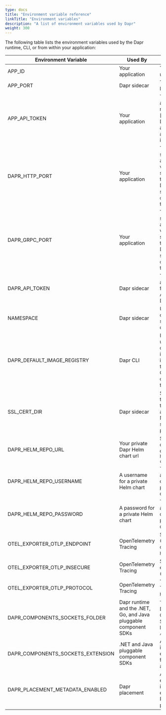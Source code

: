 ```yaml
---
type: docs
title: "Environment variable reference"
linkTitle: "Environment variables"
description: "A list of environment variables used by Dapr"
weight: 300
---
```


The following table lists the environment variables used by the Dapr runtime, CLI, or from within your application:

| Environment Variable | Used By          | Description                                                                                                                                                                                                                                                                                                                    |
| -------------------- | ---------------- | ------------------------------------------------------------------------------------------------------------------------------------------------------------------------------------------------------------------------------------------------------------------------------------------------------------------------------ |
| APP_ID               | Your application | The id for your application, used for service discovery  |
| APP_PORT             | Dapr sidecar | The port your application is listening on  |
| APP_API_TOKEN        | Your application | The token used by the application to authenticate requests from Dapr API. Read [authenticate requests from Dapr using token authentication]({{< ref app-api-token >}}) for more information. |
| DAPR_HTTP_PORT       | Your application | The HTTP port that the Dapr sidecar is listening on. Your application should use this variable to connect to Dapr sidecar instead of hardcoding the port value. Set by the Dapr CLI run command for self-hosted or injected by the `dapr-sidecar-injector` into all the containers in the pod.                                   |
| DAPR_GRPC_PORT       | Your application | The gRPC port that the Dapr sidecar is listening on. Your application should use this variable to connect to Dapr sidecar instead of hardcoding the port value. Set by the Dapr CLI run command for self-hosted or injected by the `dapr-sidecar-injector` into all the containers in the pod.                                   |
| DAPR_API_TOKEN  | Dapr sidecar     | The token used for Dapr API authentication for requests from the application. [Enable API token authentication in Dapr]({{< ref api-token >}}). |
| NAMESPACE | Dapr sidecar | Used to specify a component's [namespace in self-hosted mode]({{< ref component-scopes >}}). |
| DAPR_DEFAULT_IMAGE_REGISTRY | Dapr CLI | In self-hosted mode, it is used to specify the default container registry to pull images from. When its value is set to `GHCR` or `ghcr`, it pulls the required images from Github container registry. To default to Docker hub, unset this environment variable. |
| SSL_CERT_DIR | Dapr sidecar | Specifies the location where the public certificates for all the trusted certificate authorities (CA) are located. Not applicable when the sidecar is running as a process in self-hosted mode.|
| DAPR_HELM_REPO_URL | Your private Dapr Helm chart url  | Specifies a private Dapr Helm chart url, which defaults to the official Helm chart URL: `https://dapr.github.io/helm-charts`|
| DAPR_HELM_REPO_USERNAME | A username for a private Helm chart | The username required to access the private Dapr Helm chart. If it can be accessed publicly, this env variable does not need to be set|
| DAPR_HELM_REPO_PASSWORD | A password for a private Helm chart  |The password required to access the private Dapr helm chart. If it can be accessed publicly, this env variable does not need to be set| 
| OTEL_EXPORTER_OTLP_ENDPOINT | OpenTelemetry Tracing | Sets the Open Telemetry (OTEL) server address, turns on tracing. (Example: `http://localhost:4318`) |
| OTEL_EXPORTER_OTLP_INSECURE | OpenTelemetry Tracing | Sets the connection to the endpoint as unencrypted. (`true`, `false`) |
| OTEL_EXPORTER_OTLP_PROTOCOL | OpenTelemetry Tracing | The OTLP protocol to use Transport protocol. (`grpc`, `http/protobuf`, `http/json`) |
| DAPR_COMPONENTS_SOCKETS_FOLDER | Dapr runtime and the .NET, Go, and Java pluggable component SDKs | The location or path where Dapr looks for Pluggable Components Unix Domain Socket files. If unset this location defaults to `/tmp/dapr-components-sockets` |
| DAPR_COMPONENTS_SOCKETS_EXTENSION | .NET and Java pluggable component SDKs | A per-SDK configuration that indicates the default file extension applied to socket files created by the SDKs. Not a Dapr-enforced behavior. |
| DAPR_PLACEMENT_METADATA_ENABLED | Dapr placement | A placement service that exposes placement table information. Set to `true` to enable. [Learn more about the Placement API]({{< ref placement_api.md >}}) |